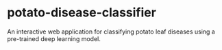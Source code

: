 # potato-disease-classifier
An interactive web application for classifying potato leaf diseases using a pre-trained deep learning model.
